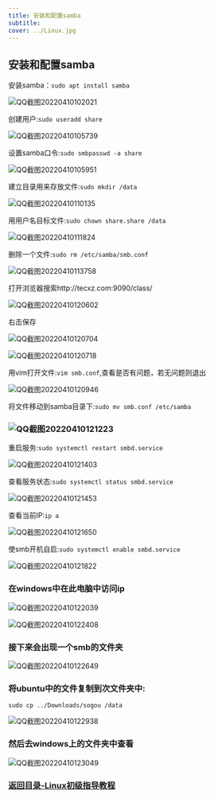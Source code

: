 ```yaml
---
title: 安装和配置samba
subtitle: 
cover: ../Linux.jpg
---
```

## 安装和配置samba

安装samba：`sudo apt install samba`

![QQ截图20220410102021](QQ截图20220410102021.png)

创建用户:`sudo useradd share`

![QQ截图20220410105739](QQ截图20220410105739.png)

设置samba口令:`sudo smbpasswd -a share`

![QQ截图20220410105951](QQ截图20220410105951.png)

建立目录用来存放文件:`sudo mkdir /data`

![QQ截图20220410110135](QQ截图20220410110135.png)

用用户名目标文件:`sudo chown share.share /data`

![QQ截图20220410111824](QQ截图20220410111824.png)

删除一个文件:`sudo rm /etc/samba/smb.conf`

![QQ截图20220410113758](QQ截图20220410113758.png)

打开浏览器搜索http://tecxz.com:9090/class/

![QQ截图20220410120602](QQ截图20220410120602.png)

右击保存

![QQ截图20220410120704](QQ截图20220410120704.png)

![QQ截图20220410120718](QQ截图20220410120718.png)

用vim打开文件:`vim smb.conf`,查看是否有问题，若无问题则退出

![QQ截图20220410120946](QQ截图20220410120946.png)

将文件移动到samba目录下:`sudo mv smb.conf /etc/samba`

### ![QQ截图20220410121223](QQ截图20220410121223.png)

重启服务:`sudo systemctl restart smbd.service`

![QQ截图20220410121403](QQ截图20220410121403.png)

查看服务状态:`sudo systemctl status smbd.service`

![QQ截图20220410121453](QQ截图20220410121453.png)

查看当前IP:`ip a`

![QQ截图20220410121650](QQ截图20220410121650.png)

使smb开机自启:`sudo systemctl enable smbd.service`

![QQ截图20220410121822](QQ截图20220410121822.png)

### 在windows中在此电脑中访问ip

![QQ截图20220410122039](QQ截图20220410122039.png)

![QQ截图20220410122408](QQ截图20220410122408.png)

### 接下来会出现一个smb的文件夹

![QQ截图20220410122649](QQ截图20220410122649.png)

### 将ubuntu中的文件复制到次文件夹中:

`sudo cp ../Downloads/sogou /data`

![QQ截图20220410122938](QQ截图20220410122938.png)

### 然后去windows上的文件夹中查看

![QQ截图20220410123049](QQ截图20220410123049.png)
### [返回目录-Linux初级指导教程](https://nya-wsl.com/Linux初级指导教程/)